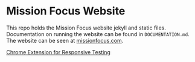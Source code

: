 # Mission Focus Website

This repo holds the Mission Focus website jekyll and static files. Documentation on running the website can be found in ```DOCUMENTATION.md```. The website can be seen at [missionfocus.com](http://missionfocus.com).

[Chrome Extension for Responsive Testing](https://chrome.google.com/webstore/detail/responsive-inspector/memcdolmmnmnleeiodllgpibdjlkbpim?hl=en)